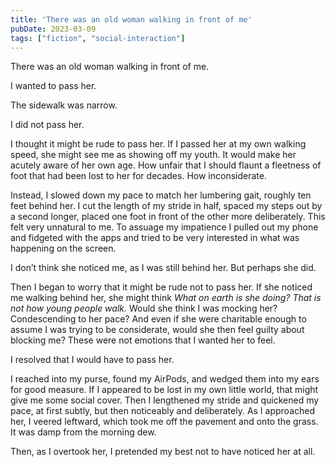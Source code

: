 ```yaml
---
title: 'There was an old woman walking in front of me'
pubDate: 2023-03-09
tags: ["fiction", "social-interaction"]
---
```


There was an old woman walking in front of me.

I wanted to pass her.

The sidewalk was narrow.

I did not pass her.

I thought it might be rude to pass her. If I passed her at my own walking speed, she might see me as showing off my youth. It would make her acutely aware of her own age. How unfair that I should flaunt a fleetness of foot that had been lost to her for decades. How inconsiderate.

Instead, I slowed down my pace to match her lumbering gait, roughly ten feet behind her. I cut the length of my stride in half, spaced my steps out by a second longer, placed one foot in front of the other more deliberately. This felt very unnatural to me. To assuage my impatience I pulled out my phone and fidgeted with the apps and tried to be very interested in what was happening on the screen.

I don’t think she noticed me, as I was still behind her. But perhaps she did.

Then I began to worry that it might be rude not to pass her. If she noticed me walking behind her, she might think _What on earth is she doing? That is not how young people walk._ Would she think I was mocking her? Condescending to her pace? And even if she were charitable enough to assume I was trying to be considerate, would she then feel guilty about blocking me? These were not emotions that I wanted her to feel.

I resolved that I would have to pass her.

I reached into my purse, found my AirPods, and wedged them into my ears for good measure. If I appeared to be lost in my own little world, that might give me some social cover. Then I lengthened my stride and quickened my pace, at first subtly, but then noticeably and deliberately. As I approached her, I veered leftward, which took me off the pavement and onto the grass. It was damp from the morning dew.

Then, as I overtook her, I pretended my best not to have noticed her at all. 
